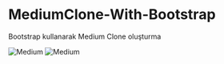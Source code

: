 # MediumClone-With-Bootstrap
Bootstrap kullanarak Medium Clone oluşturma

![Medium](Screeenİmage/1.png)
![Medium](Screeenİmage/2.png)
